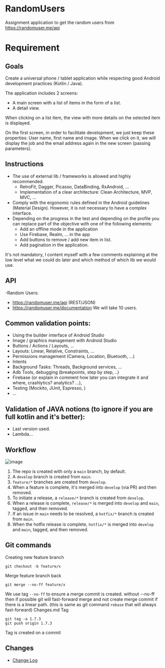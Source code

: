 # RandomUsers
Assignment application to get the random users from https://randomuser.me/api

# Requirement
## Goals
Create a universal phone / tablet application while respecting good Android development practices (Kotlin / Java).

The application includes 2 screens:
- A main screen with a list of items in the form of a list.
- A detail view.

When clicking on a list item, the view with more details on the selected item is displayed.

On the first screen, in order to facilitate development, we just keep these properties: User name, first name and image. When we click on it, we will display the job and the email address again in the new screen (passing parameters).

## Instructions
- The use of external lib / frameworks is allowed and highly recommended.
    - RetroFit, Dagger, Picasso, DataBinding, RxAndroid, ...
    - Implementation of a clear architecture: Clean Architecture, MVP, MVC, ...
- Comply with the ergonomic rules defined in the Android guidelines (Material Design). However, it is not necessary to have a complex interface.
- Depending on the progress in the test and depending on the profile you can replace part of the objective with one of the following elements:
    - Add an offline mode in the application
    - Use Firebase, Realm, ... in the app
    - Add buttons to remove / add new item in list.
    - Add pagination in the application.

It's not mandatory, I content myself with a few comments explaining at the low level what we could do later and which method of which lib we would use.

## API
-Random Users:
- https://randomuser.me/api (REST/JSON)
- https://randomuser.me/documentation
We will take 10 users.

## Common validation points:
- Using the builder interface of Android Studio
- Image / graphics management with Android Studio
- Buttons / Actions / Layouts, ...
- Layouts: Linear, Relative, Constraints, ...
- Permissions management (Camera, Location, Bluetooth, …)
- Intents
- Background Tasks: Threads, Background services, ...
- Adb Tools, debugging (breakpoints, step by step, ..)
- Firebase (or explain in comment how later you can integrate it and where, crashlytics? analytics? ...),
- Testing (Mockito, JUnit, Espresso, )
- ...

## Validation of JAVA notions (to ignore if you are full kotlin and it's better):
- Last version used.
- Lambda...


## Workflow

![image](Docs/Resources/git-workflow.png)

1. The repo is created with only a `main` branch, by default.
2. A `develop` branch is created from `main`.
3. `feature/*` branches are created from `develop`.
4. When a feature is complete, it's merged into `develop` (via PR) and then removed.
5. To initiate a release, a `release/*` branch is created from `develop`.
6. When a release is complete, `release/*` is merged into `develop` and `main`, tagged, and then removed.
7. If an issue in `main` needs to be resolved, a `hotfix/*` branch is created from `main`.
8. When the hotfix release is complete, `hotfix/*` is merged into `develop` and `main`, tagged, and then removed.

## Git commands

Creating new feature branch
```
git checkout -b feature/x
```

Merge feature branch back
```
git merge --no-ff feature/x
```
We use tag `--no-ff` to ensure a merge commit is created.
without --no-ff then if possible git will fast-forward merge and not create merge commit if there is a linear path. (this is same as git command `rebase` that will always fast-forward)
Changes.md
Tag
```
git tag -a 1.7.3
git push origin 1.7.3
```
Tag is created on a commit

## Changes

* [Change Log](Docs/Changes.md)